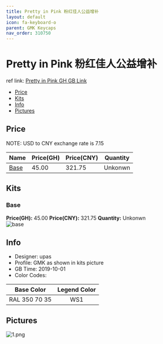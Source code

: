 ```yaml
---
title: Pretty in Pink 粉红佳人公益增补
layout: default
icon: fa-keyboard-o
parent: GMK Keycaps
nav_order: 310750
---
```


# Pretty in Pink 粉红佳人公益增补

ref link: [Pretty in Pink GH GB Link](https://novelkeys.xyz/collections/frontpage/products/gmk-pretty-in-pink-kit-gb)  

* [Price](#price)  
* [Kits](#kits)  
* [Info](#info)  
* [Pictures](#pictures)  


## Price  
NOTE: USD to CNY exchange rate is 7.15

| Name          | Price(GH)    |  Price(CNY) | Quantity |
| ------------- | ------------ |  ---------- | -------- |
|[Base](#base)|45.00|321.75|Unkonwn|


## Kits  
### Base  
**Price(GH):** 45.00    **Price(CNY):** 321.75    **Quantity:** Unkonwn  
<img src="{{ 'assets/images/gmk-keycaps/prettyinpink/kits_pics/base.jpg' | relative_url }}" alt="base" class="image featured">


## Info  
* Designer: upas  
* Profile: GMK as shown in kits picture  
* GB Time: 2019-10-01  
* Color Codes:  

| Base Color     | Legend Color
| :-------------: | :------------:
|RAL 350 70 35|WS1

## Pictures  
<img src="{{ 'assets/images/gmk-keycaps/prettyinpink/rendering_pics/1.png' | relative_url }}" alt="1.png" class="image featured">
